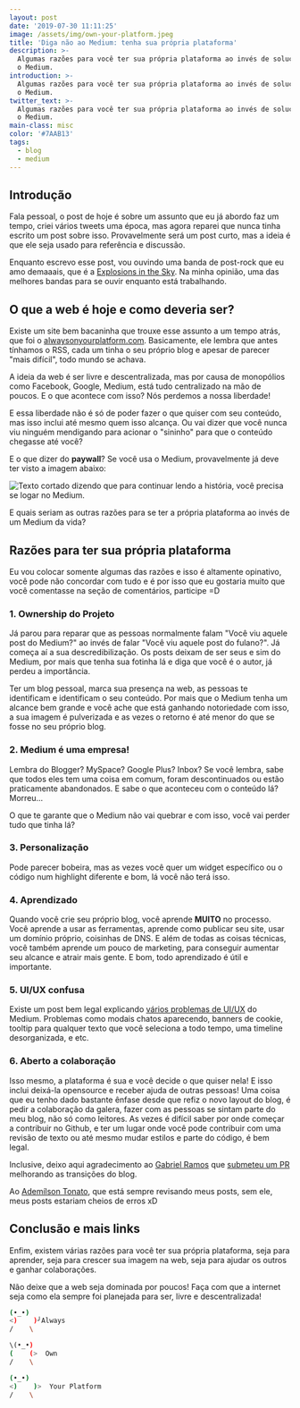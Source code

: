 ```yaml
---
layout: post
date: '2019-07-30 11:11:25'
image: /assets/img/own-your-platform.jpeg
title: 'Diga não ao Medium: tenha sua própria plataforma'
description: >-
  Algumas razões para você ter sua própria plataforma ao invés de soluções como
  o Medium.
introduction: >-
  Algumas razões para você ter sua própria plataforma ao invés de soluções como
  o Medium.
twitter_text: >-
  Algumas razões para você ter sua própria plataforma ao invés de soluções como
  o Medium.
main-class: misc
color: '#7AAB13'
tags:
  - blog
  - medium
---
```

## Introdução

Fala pessoal, o post de hoje é sobre um assunto que eu já abordo faz um tempo, criei vários tweets uma época, mas agora reparei que nunca tinha escrito um post sobre isso. Provavelmente será um post curto, mas a ideia é que ele seja usado para referência e discussão.

Enquanto escrevo esse post, vou ouvindo uma banda de post-rock que eu amo demaaais, que é a [Explosions in the Sky](https://open.spotify.com/artist/1uQWmt1OhuHGRKmZ2ZcL6p?si=6Cdmq6BERceYUJSTEi9svQ). Na minha opinião, uma das melhores bandas para se ouvir enquanto está trabalhando.

## O que a web é hoje e como deveria ser?

Existe um site bem bacaninha que trouxe esse assunto a um tempo atrás, que foi o [alwaysonyourplatform.com](https://www.alwaysownyourplatform.com/). Basicamente, ele lembra que antes tínhamos o RSS, cada um tinha o seu próprio blog e apesar de parecer "mais difícil", todo mundo se achava.

A ideia da web é ser livre e descentralizada, mas por causa de monopólios como Facebook, Google, Medium, está tudo centralizado na mão de poucos. E o que acontece com isso? Nós perdemos a nossa liberdade! 

E essa liberdade não é só de poder fazer o que quiser com seu conteúdo, mas isso inclui até mesmo quem isso alcança. Ou vai dizer que você nunca viu ninguém mendigando para acionar o "sininho" para que o conteúdo chegasse até você? 

E o que dizer do **paywall**? Se você usa o Medium, provavelmente já deve ter visto a imagem abaixo:

![Texto cortado dizendo que para continuar lendo a história, você precisa se logar no Medium.](/assets/img/medium.jpeg)

E quais seriam as outras razões para se ter a própria plataforma ao invés de um Medium da vida?

## Razões para ter sua própria plataforma

Eu vou colocar somente algumas das razões e isso é altamente opinativo, você pode não concordar com tudo e é por isso que eu gostaria muito que você comentasse na seção de comentários, participe =D

### 1. Ownership do Projeto

Já parou para reparar que as pessoas normalmente falam "Você viu aquele post do Medium?" ao invés de falar "Você viu aquele post do fulano?". Já começa aí a sua descredibilização. Os posts deixam de ser seus e sim do Medium, por mais que tenha sua fotinha lá e diga que você é o autor, já perdeu a importância.

Ter um blog pessoal, marca sua presença na web, as pessoas te identificam e identificam o seu conteúdo. Por mais que o Medium tenha um alcance bem grande e você ache que está ganhando notoriedade com isso, a sua imagem é pulverizada e as vezes o retorno é até menor do que se fosse no seu próprio blog.

### 2. Medium é uma empresa!

Lembra do Blogger? MySpace? Google Plus? Inbox? Se você lembra, sabe que todos eles tem uma coisa em comum, foram descontinuados ou estão praticamente abandonados. E sabe o que aconteceu com o conteúdo lá? Morreu...

O que te garante que o Medium não vai quebrar e com isso, você vai perder tudo que tinha lá?

### 3. Personalização

Pode parecer bobeira, mas as vezes você quer um widget específico ou o código num highlight diferente e bom, lá você não terá isso. 

### 4. Aprendizado

Quando você crie seu próprio blog, você aprende **MUITO** no processo. Você aprende a usar as ferramentas, aprende como publicar seu site, usar um domínio próprio, coisinhas de DNS. E além de todas as coisas técnicas, você também aprende um pouco de marketing, para conseguir aumentar seu alcance e atrair mais gente. E bom, todo aprendizado é útil e importante.

### 5. UI/UX confusa

Existe um post bem legal explicando [vários problemas de UI/UX](https://medium.com/@nikitonsky/medium-is-a-poor-choice-for-blogging-bb0048d19133) do Medium. Problemas como modais chatos aparecendo, banners de cookie, tooltip para qualquer texto que você seleciona a todo tempo, uma timeline desorganizada, e etc.

### 6. Aberto a colaboração

Isso mesmo, a plataforma é sua e você decide o que quiser nela! E isso inclui deixá-la opensource e receber ajuda de outras pessoas! Uma coisa que eu tenho dado bastante ênfase desde que refiz o novo layout do blog, é pedir a colaboração da galera, fazer com as pessoas se sintam parte do meu blog, não só como leitores. As vezes é difícil saber por onde começar a contribuir no Github, e ter um lugar onde você pode contribuir com uma revisão de texto ou até mesmo mudar estilos e parte do código, é bem legal.

Inclusive, deixo aqui agradecimento ao [Gabriel Ramos](https://github.com/gabrieluizramos) que [submeteu um PR](https://github.com/willianjusten/willianjusten.com.br/pull/112) melhorando as transições do blog.

Ao [Ademílson Tonato](https://github.com/ftonato), que está sempre revisando meus posts, sem ele, meus posts estariam cheios de erros xD

## Conclusão e mais links

Enfim, existem várias razões para você ter sua própria plataforma, seja para aprender, seja para crescer sua imagem na web, seja para ajudar os outros e ganhar colaborações. 

Não deixe que a web seja dominada por poucos! Faça com que a internet seja como ela sempre foi planejada para ser, livre e descentralizada!

```bash
(•_•)
<)    )╯Always
/    \

\(•_•)
(    (>  Own
/    \

(•_•)
<)    )>  Your Platform
/    \
```

